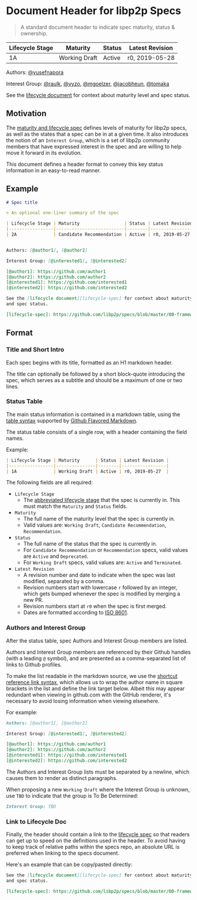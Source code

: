 # Document Header for libp2p Specs

> A standard document header to indicate spec maturity, status & ownership.

| Lifecycle Stage | Maturity      | Status | Latest Revision |
|-----------------|---------------|--------|-----------------|
| 1A              | Working Draft | Active | r0, 2019-05-28  |

Authors: [@yusefnapora]

Interest Group: [@raulk], [@vyzo], [@mgoelzer], [@jacobheun], [@tomaka]

[@yusefnapora]: https://github.com/yusefnapora
[@raulk]: https://github.com/raulk
[@vyzo]: https://github.com/vyzo
[@mgoelzer]: https://github.com/mgoelzer
[@jacobheun]: https://github.com/jacobheun
[@tomaka]: https://github.com/tomaka

See the [lifecycle document][lifecycle-spec] for context about maturity level
and spec status.

[lifecycle-spec]: https://github.com/libp2p/specs/blob/master/00-framework-01-spec-lifecycle.md

## Motivation

The [maturity and lifecycle spec][lifecycle-spec] defines levels of maturity for
libp2p specs, as well as the states that a spec can be in at a given time. It
also introduces the notion of an `Interest Group`, which is a set of libp2p
community members that have expressed interest in the spec and are willing to
help move it forward in its evolution.

This document defines a header format to convey this key status information in
an easy-to-read manner.

## Example 

```markdown
# Spec title

> An optional one-liner summary of the spec

| Lifecycle Stage | Maturity                 | Status | Latest Revision |
|-----------------|--------------------------|--------|-----------------|
| 2A              | Candidate Recommendation | Active | r0, 2019-05-27  |


Authors: [@author1], [@author2]

Interest Group: [@interested1], [@interested2]

[@author1]: https://github.com/author1
[@author2]: https://github.com/author2
[@interested1]: https://github.com/interested1
[@interested2]: https://github.com/interested2

See the [lifecycle document][lifecycle-spec] for context about maturity level
and spec status.

[lifecycle-spec]: https://github.com/libp2p/specs/blob/master/00-framework-01-spec-lifecycle.md
```

## Format

### Title and Short Intro

Each spec begins with its title, formatted as an H1 markdown header. 

The title can optionally be followed by a short block-quote introducing the
spec, which serves as a subtitle and should be a maximum of one or two lines.

### Status Table

The main status information is contained in a markdown table, using the [table
syntax][gfm-tables] supported by [Github Flavored Markdown][gfm-spec].

The status table consists of a single row, with a header containing the field
names. 

Example:

```markdown
| Lifecycle Stage | Maturity      | Status | Latest Revision |
|-----------------|---------------|--------|-----------------|
| 1A              | Working Draft | Active | r0, 2019-05-27  |
```

The following fields are all required:

- `Lifecycle Stage`
  - The [abbreviated lifecycle stage][abbrev-stage-definition] that the spec is
    currently in. This must match the `Maturity` and `Status` fields.
- `Maturity`
  - The full name of the maturity level that the spec is currently in.
  - Valid values are: `Working Draft`, `Candidate Recommendation`,
    `Recommendation`.
- `Status`
  - The full name of the status that the spec is currently in.
  - For `Candidate Recommendation` or `Recommendation` specs, valid values are
    `Active` and `Deprecated`.
  - For `Working Draft` specs, valid values are: `Active` and `Terminated`.
- `Latest Revision`
  - A revision number and date to indicate when the spec was last modified,
    separated by a comma.
  - Revision numbers start with lowercase `r` followed by an integer, which gets
    bumped whenever the spec is modified by merging a new PR.
  - Revision numbers start at `r0` when the spec is first merged.
  - Dates are formatted according to [ISO 8601](https://xkcd.com/1179/).

### Authors and Interest Group

After the status table, spec Authors and Interest Group members are listed.

Authors and Interest Group members are referenced by their Github handles
(with a leading `@` symbol), and are presented as a comma-separated list of links
to Github profiles.

To make the list readable in the markdown source, we use the [shortcut reference
link syntax][gfm-shortcut-refs], which allows us to wrap the author name in
square brackets in the list and define the link target below. Albeit this may
appear redundant when viewing in github.com with the GitHub renderer, it's
necessary to avoid losing information when viewing elsewhere.

For example:

```markdown
Authors: [@author1], [@author2]

Interest Group: [@interested1], [@interested2]

[@author1]: https://github.com/author1
[@author2]: https://github.com/author2
[@interested1]: https://github.com/interested1
[@interested2]: https://github.com/interested2
```

The Authors and Interest Group lists must be separated by a newline, which
causes them to render as distinct paragraphs.

When proposing a new `Working Draft` where the Interest Group is unknown, use
`TBD` to indicate that the group is To Be Determined:

```markdown
Interest Group: TBD
```

### Link to Lifecycle Doc

Finally, the header should contain a link to the [lifecycle
spec][lifecycle-spec] so that readers can get up to speed on the definitions
used in the header. To avoid having to keep track of relative paths within the
specs repo, an absolute URL is preferred when linking to the specs document.

Here's an example that can be copy/pasted directly:

```markdown
See the [lifecycle document][lifecycle-spec] for context about maturity level
and spec status.

[lifecycle-spec]: https://github.com/libp2p/specs/blob/master/00-framework-01-spec-lifecycle.md
```

[abbrev-stage-definition]: ./00-framework-01-spec-lifecycle.md#abbreviations
[gfm-tables]: https://help.github.com/en/articles/organizing-information-with-tables
[gfm-spec]: https://github.github.com/gfm/
[gfm-shortcut-refs]: https://github.github.com/gfm/#shortcut-reference-link
